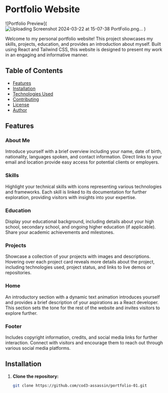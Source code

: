 # Portfolio Website

![Portfolio Preview](![Uploading Screenshot 2024-03-22 at 15-07-38 PortFolio.png…]()
)

Welcome to my personal portfolio website! This project showcases my skills, projects, education, and provides an introduction about myself. Built using React and Tailwind CSS, this website is designed to present my work in an engaging and informative manner.

## Table of Contents

- [Features](#features)
- [Installation](#installation)
- [Technologies Used](#technologies-used)
- [Contributing](#contributing)
- [License](#license)
- [Author](#author)

## Features

### About Me

Introduce yourself with a brief overview including your name, date of birth, nationality, languages spoken, and contact information. Direct links to your email and location provide easy access for potential clients or employers.

### Skills

Highlight your technical skills with icons representing various technologies and frameworks. Each skill is linked to its documentation for further exploration, providing visitors with insights into your expertise.

### Education

Display your educational background, including details about your high school, secondary school, and ongoing higher education (if applicable). Share your academic achievements and milestones.

### Projects

Showcase a collection of your projects with images and descriptions. Hovering over each project card reveals more details about the project, including technologies used, project status, and links to live demos or repositories.

### Home

An introductory section with a dynamic text animation introduces yourself and provides a brief description of your aspirations as a React developer. This section sets the tone for the rest of the website and invites visitors to explore further.

### Footer

Includes copyright information, credits, and social media links for further interaction. Connect with visitors and encourage them to reach out through various social media platforms.

## Installation

1. **Clone the repository:**

   ```bash
   git clone https://github.com/cod3-assassin/portfolio-01.git
